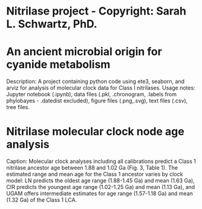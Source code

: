 # Nitrilase project - Copyright: Sarah L. Schwartz, PhD.
# An ancient microbial origin for cyanide metabolism

Description: A project containing python code using ete3, seaborn, and arviz for analysis of molecular clock data for Class I nitrilases.
Usage notes: Jupyter notebook (.ipynb), data files (.pkl, .chronogram, .labels from phylobayes - .datedist excluded),
figure files (.png,.svg), text files (.csv), tree files.

# Nitrilase molecular clock node age analysis

Caption: Molecular clock analyses including all calibrations predict a Class 1 nitrilase ancestor age between 1.88 and 1.02 Ga (Fig. 3, Table 1).
The estimated range and mean age for the Class 1 ancestor varies by clock model:
LN predicts the oldest age range (1.88-1.45 Ga) and mean (1.63 Ga),
CIR predicts the youngest age range (1.02-1.25 Ga) and mean (1.13 Ga),
and UGAM offers intermediate estimates for age range (1.57-1.18 Ga) and mean (1.32 Ga) of the Class 1 LCA.
